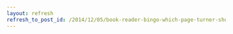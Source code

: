 ```yaml
---
layout: refresh
refresh_to_post_id: /2014/12/05/book-reader-bingo-which-page-turner-should-i-use
---
```

